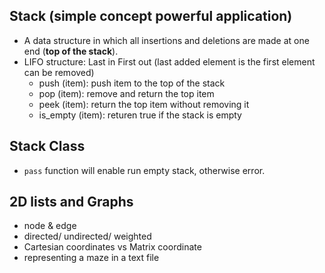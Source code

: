 ## Stack (simple concept powerful application)
- A data structure in which all insertions and deletions are made at one end (**top of the stack**).
- LIFO structure: Last in First out (last added element is the first element can be removed)
  - push (item): push item to the top of the stack
  - pop (item): remove and return the top item
  - peek (item): return the top item without removing it
  - is_empty (item): returen true if the stack is empty

## Stack Class
- ```pass``` function will enable run empty stack, otherwise error.

## 2D lists and Graphs
- node & edge
- directed/ undirected/ weighted
- Cartesian coordinates vs Matrix coordinate
- representing a maze in a text file 

